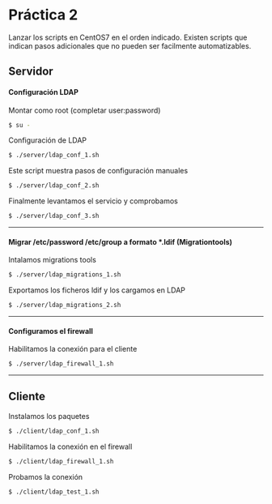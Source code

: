 # Práctica 2 

Lanzar los scripts en CentOS7 en el orden indicado. Existen scripts que indican pasos adicionales que no pueden ser facilmente automatizables.

## Servidor

#### Configuración LDAP

Montar como root (completar user:password)

```sh
$ su -
```

Configuración de LDAP

```sh
$ ./server/ldap_conf_1.sh
```

Este script muestra pasos de configuración manuales

```sh
$ ./server/ldap_conf_2.sh
```

Finalmente levantamos el servicio y comprobamos

```sh
$ ./server/ldap_conf_3.sh
```

---

#### Migrar /etc/password /etc/group a formato *.ldif (Migrationtools)

Intalamos migrations tools

```sh
$ ./server/ldap_migrations_1.sh
```

Exportamos los ficheros ldif y los cargamos en LDAP

```sh
$ ./server/ldap_migrations_2.sh
```

---

#### Configuramos el firewall

Habilitamos la conexión para el cliente

```sh
$ ./server/ldap_firewall_1.sh
```

---

## Cliente

Instalamos los paquetes

```sh
$ ./client/ldap_conf_1.sh
```

Habilitamos la conexión en el firewall

```sh
$ ./client/ldap_firewall_1.sh
```

Probamos la conexión

```sh
$ ./client/ldap_test_1.sh
```

